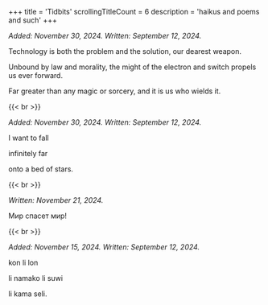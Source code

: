 +++
title               = 'Tidbits'
scrollingTitleCount = 6
description         = 'haikus and poems and such'
+++

*Added: November 30, 2024. Written: September 12, 2024.*

Technology is both the problem and the solution, our dearest weapon.

Unbound by law and morality, the might of the electron and switch propels us
ever forward.

Far greater than any magic or sorcery, and it is us who wields it.

{{< br >}}

*Added: November 30, 2024. Written: September 12, 2024.*

I want to fall

infinitely far

onto a bed of stars.

{{< br >}}

*Written: November 21, 2024.*

Мир спасет мир!

{{< br >}}

*Added: November 15, 2024. Written: September 12, 2024.*

kon li lon

li namako li suwi

li kama seli.
